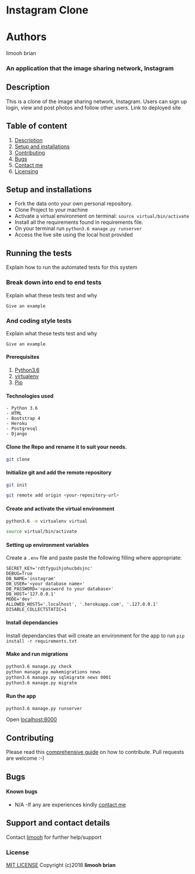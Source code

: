 # Instagram Clone
# Authors
limooh brian
### An application that the image sharing network, Instagram
## Description
This is a clone of the image sharing network, Instagram. Users can sign up login, view and post photos and follow other users.
Link to deployed site 
## Table of content
1. [Description](#description)
2. [Setup and installations](#setup-and-installations)
3. [Contributing](#contributing)
4. [Bugs](#bugs)
5. [Contact me](#support-and-contact-details)
6. [Licensing](#license)
## Setup and installations
* Fork the data onto your own personal repository.
* Clone Project to your machine
* Activate a virtual environment on terminal: `source virtual/bin/activate`
* Install all the requirements found in requirements file.
* On your terminal run `python3.6 manage.py runserver`
* Access the live site using the local host provided
## Running the tests
Explain how to run the automated tests for this system
### Break down into end to end tests
Explain what these tests test and why
```
Give an example
```
### And coding style tests
Explain what these tests test and why
```
Give an example
```
#### Prerequisites
1. [Python3.6](https://www.python.org/downloads/)
2. [virtualenv](https://virtualenv.pypa.io/en/stable/installation/)
3. [Pip](https://pip.pypa.io/en/stable/installing/)
#### Technologies used
    - Python 3.6
    - HTML
    - Bootstrap 4
    - Heroku
    - Postgresql
    - Django
#### Clone the Repo and rename it to suit your needs.
```bash
git clone 
```
#### Initialize git and add the remote repository
```bash
git init
```
```bash
git remote add origin <your-repository-url>
```
#### Create and activate the virtual environment
```bash
python3.6 -m virtualenv virtual
```
```bash
source virtual/bin/activate
```
#### Setting up environment variables
Create a `.env` file and paste paste the following filling where appropriate:
```
SECRET_KEY='rdtfyguihjohucbdsjnc'
DEBUG=True
DB_NAME='instagram'
DB_USER='<your database name>'
DB_PASSWORD='<password to your database>'
DB_HOST='127.0.0.1'
MODE='dev'
ALLOWED_HOSTS='.localhost', '.herokuapp.com', '.127.0.0.1'
DISABLE_COLLECTSTATIC=1
```
#### Install dependancies
Install dependancies that will create an environment for the app to run
`pip install -r requirements.txt`
#### Make and run migrations
```bash
python3.6 manage.py check
python manage.py makemigrations news
python3.6 manage.py sqlmigrate news 0001
python3.6 manage.py migrate
```
#### Run the app
```bash
python3.6 manage.py runserver
```
Open [localhost:8000](http://127.0.0.1:8000/)
## Contributing
Please read this [comprehensive guide](https://opensource.guide/how-to-contribute/) on how to contribute. Pull requests are welcome :-)
## Bugs
#### Known bugs
 - N/A
 -If any are experiences kindly [contact me](https://limobrian290@gmail.com)
## Support and contact details
Contact [limooh](https://limobrian290@gmail.com) for further help/support
### License
[MIT LICENSE](LICENCE)
Copyright (c)2018 **limooh brian**
